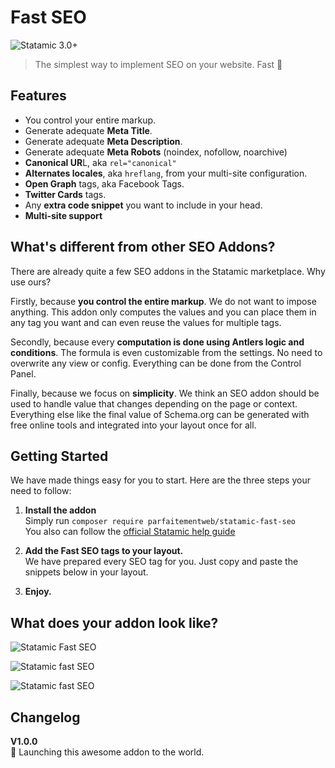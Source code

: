 # Fast SEO

![Statamic 3.0+](https://img.shields.io/badge/Statamic-3.0+-FF269E?style=for-the-badge&link=https://statamic.com)
> The simplest way to implement SEO on your website. Fast 🎸

## Features
- You control your entire markup.
- Generate adequate **Meta Title**.
- Generate adequate **Meta Description**.
- Generate adequate **Meta Robots** (noindex, nofollow, noarchive)
- **Canonical UR**L, aka `rel="canonical"`
- **Alternates locales**, aka `hreflang`, from your multi-site configuration.
- **Open Graph** tags, aka Facebook Tags.
- **Twitter Cards** tags.
- Any **extra code snippet** you want to include in your head.
- **Multi-site support**

## What's different from other SEO Addons?
There are already quite a few SEO addons in the Statamic marketplace. Why use ours?    

Firstly, because **you control the entire markup**. We do not want to impose anything. This addon only computes the values and you can place them in any tag you want and can even reuse the values for multiple tags.

Secondly, because every **computation is done using Antlers logic and conditions**. The formula is even customizable from the settings. No need to overwrite any view or config. Everything can be done from the Control Panel.

Finally, because we focus on **simplicity**. We think an SEO addon should be used to handle value that changes depending on the page or context. Everything else like the final value of Schema.org can be generated with free online tools and integrated into your layout once for all.

## Getting Started

We have made things easy for you to start. Here are the three steps your need to follow:

1. **Install the addon**  
   Simply run `composer require parfaitementweb/statamic-fast-seo`  
   You also can follow the [official Statamic help guide](https://statamic.dev/addons#installing-addons)


2. **Add the Fast SEO tags to your layout.**  
   We have prepared every SEO tag for you. Just copy and paste the snippets below in your layout.


3. **Enjoy.**

## What does your addon look like?

![Statamic Fast SEO](https://parfaitementweb.com/statamic/statamic-fast-seo/fieldtype-preview.png)

![Statamic fast SEO](https://parfaitementweb.com/statamic/statamic-fast-seo/fieldtype-locale.png)

![Statamic fast SEO](https://parfaitementweb.com/statamic/statamic-fast-seo/fieldtype-options.png)

## Changelog

**V1.0.0**  
🚀 Launching this awesome addon to the world.
